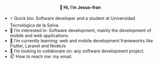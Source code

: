   
  <h4 align="center"> 👋 Hi, I’m Jesus-fran </h4>

  
- ⚡ Quick bio: Software developer and a student at Universidad Tecnológica de la Selva.
- 👀 I’m interested in: Software development, mainly the development of mobile and web applications.
- 🌱 I’m currently learning: web and mobile development frameworks like Flutter, Laravel and NodeJs
- 💞️ I’m looking to collaborate on: any software development project.
- 📫 How to reach me: my email.


<!---
Jesus-fran/Jesus-fran is a ✨ special ✨ repository because its `README.md` (this file) appears on your GitHub profile.
You can click the Preview link to take a look at your changes.
--->
